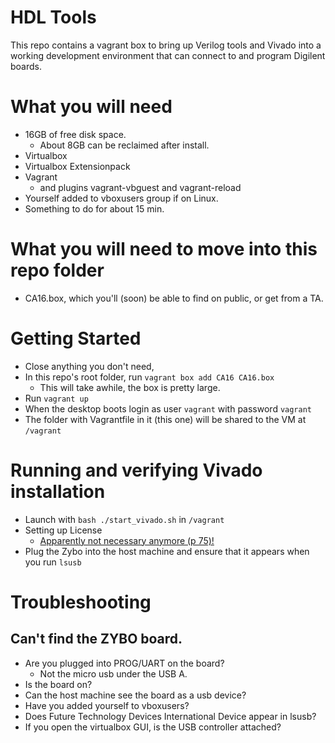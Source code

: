 # HDL Tools
This repo contains a vagrant box to bring up Verilog tools and Vivado into a
working development environment that can connect to and program Digilent boards.

# What you will need
* 16GB of free disk space.
  * About 8GB can be reclaimed after install.
* Virtualbox
* Virtualbox Extensionpack
* Vagrant
  * and plugins vagrant-vbguest and vagrant-reload
* Yourself added to vboxusers group if on Linux.
* Something to do for about 15 min.

# What you will need to move into this repo folder
* CA16.box, which you'll (soon) be able to find on public, or get from a TA.

# Getting Started
* Close anything you don't need,
* In this repo's root folder, run `vagrant box add CA16 CA16.box`
  * This will take awhile, the box is pretty large.
* Run `vagrant up`
* When the desktop boots login as user `vagrant` with password `vagrant`
* The folder with Vagrantfile in it (this one) will be shared to the VM at `/vagrant`

# Running and verifying Vivado installation
* Launch with `bash ./start_vivado.sh` in `/vagrant`
* Setting up License
  * [Apparently not necessary anymore (p 75)!](http://www.xilinx.com/support/documentation/sw_manuals/xilinx2016_2/ug973-vivado-release-notes-install-license.pdf)
* Plug the Zybo into the host machine and ensure that it appears when you run `lsusb`

# Troubleshooting
## Can't find the ZYBO board.
* Are you plugged into PROG/UART on the board?
  * Not the micro usb under the USB A.
* Is the board on?
* Can the host machine see the board as a usb device?
* Have you added yourself to vboxusers?
* Does Future Technology Devices International Device appear in lsusb?
* If you open the virtualbox GUI, is the USB controller attached?
